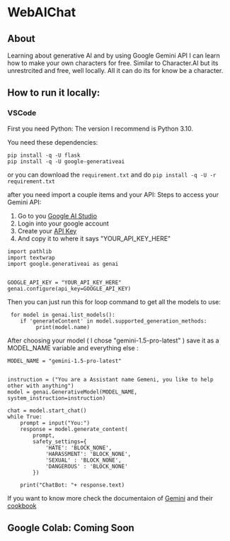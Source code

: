 # WebAIChat

## About
Learning about generative AI and by using Google Gemini API I can learn how to make your own characters for free. Similar to Character.AI but its unrestrcited
and free, well locally. All it can do its for know be a character. 


## How to run it locally:

### VSCode
First you need Python: The version I recommend is Python 3.10.


You need these dependencies:
```
pip install -q -U flask 
pip install -q -U google-generativeai 
```
or you can download the `requirement.txt` and do `pip install -q -U -r requirement.txt`

after you need import a couple items and your API:
Steps to access your Gemini API:
1. Go to you [Google AI Studio](https://aistudio.google.com/app)
2. Login into your google account
3. Create your [API Key](https://aistudio.google.com/app/apikey)
4. And copy it to where it says "YOUR_API_KEY_HERE"
```
import pathlib
import textwrap
import google.generativeai as genai


GOOGLE_API_KEY = "YOUR_API_KEY_HERE"
genai.configure(api_key=GOOGLE_API_KEY)
```

Then you can just run this for loop command to get all the models to use:
```
 for model in genai.list_models():
    if 'generateContent' in model.supported_generation_methods:
         print(model.name)
```

After choosing your model ( I chose "gemini-1.5-pro-latest" ) save it as a MODEL_NAME variable and everything else :
```
MODEL_NAME = "gemini-1.5-pro-latest"


instruction = ("You are a Assistant name Gemeni, you like to help other with anything")
model = genai.GenerativeModel(MODEL_NAME, system_instruction=instruction)

chat = model.start_chat()
while True:
    prompt = input("You:")
    response = model.generate_content(
        prompt,
        safety_settings={
            'HATE': 'BLOCK_NONE',
            'HARASSMENT': 'BLOCK_NONE',
            'SEXUAL' : 'BLOCK_NONE',
            'DANGEROUS' : 'BLOCK_NONE'
        })

    print("ChatBot: "+ response.text)
```

If you want to know more check the documentaion of [Gemini](https://ai.google.dev/docs) and their [cookbook](https://github.com/google-gemini/cookbook?tab=readme-ov-file)

## Google Colab: Coming Soon

